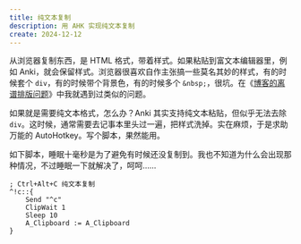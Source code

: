 ```yaml
---
title: 纯文本复制
description: 用 AHK 实现纯文本复制
create: 2024-12-12
---
```


从浏览器复制东西，是 HTML 格式，带着样式。如果粘贴到富文本编辑器里，例如 Anki，就会保留样式。浏览器很喜欢自作主张搞一些莫名其妙的样式，有的时候套个 `div`，有的时候带个背景色，有的时候多个 `&nbsp;`，很坑。在《[博客的离谱排版问题](./typbug)》中我就遇到过类似的问题。

如果就是需要纯文本格式，怎么办？Anki 其实支持纯文本粘贴，但似乎无法去除 `div`。这时候，通常需要去记事本里头过一遍，把样式洗掉。实在麻烦，于是求助万能的 AutoHotkey。写个脚本，果然能用。

如下脚本，睡眠十毫秒是为了避免有时候还没复制到。我也不知道为什么会出现那种情况，不过睡眠一下就解决了，呵呵……

```
; Ctrl+Alt+C 纯文本复制
^!c::{
    Send "^c"
    ClipWait 1
    Sleep 10
    A_Clipboard := A_Clipboard
}
```